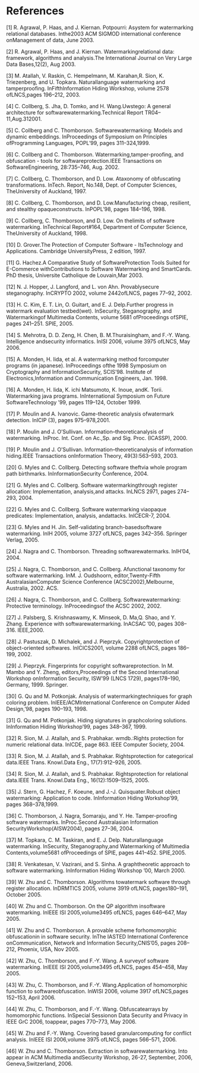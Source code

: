 # References

<!-- textlint-disable -->

[1] R. Agrawal, P. Haas, and J. Kiernan. Potpourri: Asystem for watermarking relational databases. Inthe2003 ACM SIGMOD international conference onManagement of data, June 2003.

[2] R. Agrawal, P. Haas, and J. Kiernan. Watermarkingrelational data: framework, algorithms and analysis.The International Journal on Very Large Data Bases,12(2), Aug 2003.

[3] M. Atallah, V. Raskin, C. Hempelmann, M. Karahan,R. Sion, K. Triezenberg, and U. Topkara. Naturallanguage watermarking and tamperproofing. InFifthInformation Hiding Workshop, volume 2578 ofLNCS,pages 196–212, 2003.

[4] C. Collberg, S. Jha, D. Tomko, and H. Wang.Uwstego: A general architecture for softwarewatermarking.Technical Report TR04–11,Aug.312001.

[5] C. Collberg and C. Thomborson. Softwarewatermarking: Models and dynamic embeddings. InProceedings of Symposium on Principles ofProgramming Languages, POPL’99, pages 311–324,1999.

[6] C. Collberg and C. Thomborson. Watermarking,tamper-proofing, and obfuscation - tools for softwareprotection.IEEE Transactions on SoftwareEngineering, 28:735–746, Aug. 2002.

[7] C. Collberg, C. Thomborson, and D. Low. Ataxonomy of obfuscating transformations. InTech. Report, No.148, Dept. of Computer Sciences, TheUniversity of Auckland, 1997.

[8] C. Collberg, C. Thomborson, and D. Low.Manufacturing cheap, resilient, and stealthy opaqueconstructs. InPOPL’98, pages 184–196, 1998.

[9] C. Collberg, C. Thomborson, and D. Low. On thelimits of software watermarking. InTechnical Report#164, Department of Computer Science, TheUniversity of Auckland, 1998.

[10] D. Grover.The Protection of Computer Software - ItsTechnology and Applications. Cambridge UniversityPress, 2 edition, 1997.

[11] G. Hachez.A Comparative Study of SoftwareProtection Tools Suited for E-Commerce withContributions to Software Watermarking and SmartCards. PhD thesis, Universite Catholique de Louvain,Mar 2003.

[12] N. J. Hopper, J. Langford, and L. von Ahn. Provablysecure steganography. InCRYPTO 2002, volume 2442ofLNCS, pages 77–92, 2002.

[13] H. C. Kim, E. T. Lin, O. Guitart, and E. J. Delp.Further progress in watermark evaluation testbed(wet). InSecurity, Steganography, and Watermarkingof Multimedia Contents, volume 5681 ofProceedings ofSPIE, pages 241–251. SPIE, 2005.

[14] S. Mehrotra, D. D. Zeng, H. Chen, B. M.Thuraisingham, and F.-Y. Wang. Intelligence andsecurity informatics. InISI 2006, volume 3975 ofLNCS, May 2006.

[15] A. Monden, H. Iida, et al. A watermarking method forcomputer programs (in japanese). InProceedings ofthe 1998 Symposium on Cryptography and InformationSecurity, SCIS’98. Institute of Electronics,Information and Communication Engineers, Jan. 1998.

[16] A. Monden, H. Iida, K. ichi Matsumoto, K. Inoue, andK. Torii. Watermarking java programs. InInternational Symposium on Future SoftwareTechnology ’99, pages 119–124, October 1999.

[17] P. Moulin and A. Ivanovic. Game-theoretic analysis ofwatermark detection. InICIP (3), pages 975–978,2001.

[18] P. Moulin and J. O’Sullivan. Information–theoreticanalysis of watermarking. InProc. Int. Conf. on Ac.,Sp. and Sig. Proc. (ICASSP), 2000.

[19] P. Moulin and J. O’Sullivan. Information–theoreticanalysis of information hiding.IEEE Transactions onInformation Theory, 49(3):563–593, 2003.

[20] G. Myles and C. Collberg. Detecting software theftvia whole program path birthmarks. InInformationSecurity Conference, 2004.

[21] G. Myles and C. Collberg. Software watermarkingthrough register allocation: Implementation, analysis,and attacks. InLNCS 2971, pages 274–293, 2004.

[22] G. Myles and C. Collberg. Software watermarking viaopaque predicates: Implementation, analysis, andattacks. InICECR-7, 2004.

[23] G. Myles and H. Jin. Self-validating branch-basedsoftware watermarking. InIH 2005, volume 3727 ofLNCS, pages 342–356. Springer Verlag, 2005.

[24] J. Nagra and C. Thomborson. Threading softwarewatermarks. InIH’04, 2004.

[25] J. Nagra, C. Thomborson, and C. Collberg. Afunctional taxonomy for software watermarking. InM. J. Oudshoorn, editor,Twenty-Fifth AustralasianComputer Science Conference (ACSC2002),Melbourne, Australia, 2002. ACS.

[26] J. Nagra, C. Thomborson, and C. Collberg. Softwarewatermarking: Protective terminology. InProceedingsof the ACSC 2002, 2002.

[27] J. Palsberg, S. Krishnaswamy, K. Minseok, D. Ma,Q. Shao, and Y. Zhang. Experience with softwarewatermarking. InACSAC ’00, pages 308–316. IEEE,2000.

[28] J. Pastuszak, D. Michalek, and J. Pieprzyk. Copyrightprotection of object-oriented softwares. InICICS2001, volume 2288 ofLNCS, pages 186–199, 2002.

[29] J. Pieprzyk. Fingerprints for copyright softwareprotection. In M. Mambo and Y. Zheng, editors,Proceedings of the Second International Workshop onInformation Security, ISW’99 (LNCS 1729), pages178–190, Germany, 1999. Springer.

[30] G. Qu and M. Potkonjak. Analysis of watermarkingtechniques for graph coloring problem. InIEEE/ACMInternational Conference on Computer Aided Design,’98, pages 190–193, 1998.

[31] G. Qu and M. Potkonjak. Hiding signatures in graphcoloring solutions. InInformation Hiding Workshop’99, pages 348–367, 1999.

[32] R. Sion, M. J. Atallah, and S. Prabhakar. wmdb.:Rights protection for numeric relational data. InICDE, page 863. IEEE Computer Society, 2004.

[33] R. Sion, M. J. Atallah, and S. Prabhakar. Rightsprotection for categorical data.IEEE Trans. Knowl.Data Eng., 17(7):912–926, 2005.

[34] R. Sion, M. J. Atallah, and S. Prabhakar. Rightsprotection for relational data.IEEE Trans. Knowl.Data Eng., 16(12):1509–1525, 2005.

[35] J. Stern, G. Hachez, F. Koeune, and J.-J. Quisquater.Robust object watermarking: Application to code. InInformation Hiding Workshop’99, pages 368–378,1999.

[36] C. Thomborson, J. Nagra, Somaraju, and Y. He. Tamper-proofing software watermarks. InProc.Second Australasian Information SecurityWorkshop(AISW2004), pages 27–36, 2004.

[37] M. Topkara, C. M. Taskiran, and E. J. Delp. Naturallanguage watermarking. InSecurity, Steganography,and Watermarking of Multimedia Contents,volume5681 ofProceedings of SPIE, pages 441–452. SPIE,2005.

[38] R. Venkatesan, V. Vazirani, and S. Sinha. A graphtheoretic approach to software watermarking. InInformation Hiding Workshop ’00, March 2000.

[39] W. Zhu and C. Thomborson. Algorithms towatermark software through register allocation. InDRMTICS 2005, volume 3919 ofLNCS, pages180–191, October 2005.

[40] W. Zhu and C. Thomborson. On the QP algorithm insoftware watermarking. InIEEE ISI 2005,volume3495 ofLNCS, pages 646–647, May 2005.

[41] W. Zhu and C. Thomborson. A provable scheme forhomomorphic obfuscationin in software security. InThe IASTED International Conference onCommunication, Network and Information Security,CNIS’05, pages 208–212, Phoenix, USA, Nov 2005.

[42] W. Zhu, C. Thomborson, and F.-Y. Wang. A surveyof software watermarking. InIEEE ISI 2005,volume3495 ofLNCS, pages 454–458, May 2005.

[43] W. Zhu, C. Thomborson, and F.-Y. Wang.Application of homomorphic function to softwareobfuscation. InWISI 2006, volume 3917 ofLNCS,pages 152–153, April 2006.

[44] W. Zhu, C. Thomborson, and F.-Y. Wang. Obfuscatearrays by homomorphic functions. InSpecial Sessionon Data Security and Privacy in IEEE GrC 2006, toappear, pages 770–773, May 2006.

[45] W. Zhu and F.-Y. Wang. Covering based granularcomputing for conflict analysis. InIEEE ISI 2006,volume 3975 ofLNCS, pages 566–571, 2006.

[46] W. Zhu and C. Thomborson. Extraction in softwarewatermarking. Into appear in ACM Multimedia andSecurity Workshop, 26-27, September, 2006, Geneva,Switzerland, 2006.

<!-- textlint-enable -->
